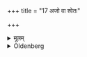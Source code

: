 +++
title = "17 अजो वा श्वेतः"

+++

<details><summary>मूलम्</summary>

अजो वा श्वेतः पायस एव वा १७
</details>

<details><summary>Oldenberg</summary>

18. Or a white goat. Or only milk-rice.
</details>
